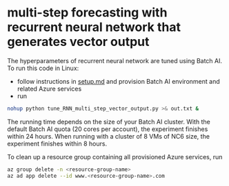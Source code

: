 # multi-step forecasting with recurrent neural network that generates vector output

The hyperparameters of recurrent neural network are tuned using Batch AI. To run this code in Linux:
* follow instructions in [setup.md](./setup.md) and provision Batch AI environment and related Azure services
* run
```bash
nohup python tune_RNN_multi_step_vector_output.py >& out.txt &
```

The running time depends on the size of your Batch AI cluster. With the default Batch AI quota (20 cores per account), the experiment finishes 
within 24 hours. When running with a cluster of 8 VMs of NC6 size, the experiment finishes within 8 hours.

To clean up a resource group containing all provisioned Azure services, run
```bash
az group delete -n <resource-group-name>     
az ad app delete --id www.<resource-group-name>.com
```

